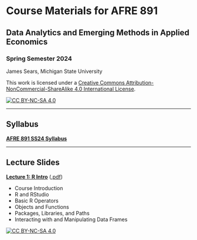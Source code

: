 # Course Materials for AFRE 891
## Data Analytics and Emerging Methods in Applied Economics
### Spring Semester 2024

 James Sears, Michigan State University

This work is licensed under a
[Creative Commons Attribution-NonCommercial-ShareAlike 4.0 International License][cc-by-nc-sa].

[![CC BY-NC-SA 4.0][cc-by-nc-sa-image]][cc-by-nc-sa]

[cc-by-nc-sa]: http://creativecommons.org/licenses/by-nc-sa/4.0/
[cc-by-nc-sa-image]: https://licensebuttons.net/l/by-nc-sa/4.0/88x31.png
[cc-by-nc-sa-shield]: https://img.shields.io/badge/License-CC%20BY--NC--SA%204.0-lightgrey.svg

***
## Syllabus

[**AFRE 891 SS24 Syllabus**](https://raw.githack.com/afre-msu/AFRE-891-SS24/main/Syllabus-AFRE891-SS24.pdf)

***

 ## Lecture Slides


 [**Lecture 1: R Intro**](https://raw.githack.com/afre-msu/AFRE-891-SS24/main/Lecture-Slides/01-R-Intro/01-R-Intro.html)
 ([.pdf](https://raw.githack.com/afre-msu/AFRE-891-SS24/main/Lecture-Slides/01-R-Intro/01-R-Intro.pdf))

 * Course Introduction
 * R and RStudio
 * Basic R Operators
 * Objects and Functions
 * Packages, Libraries, and Paths
 * Interacting with and Manipulating Data Frames

[![CC BY-NC-SA 4.0][cc-by-nc-sa-shield]][cc-by-nc-sa]
